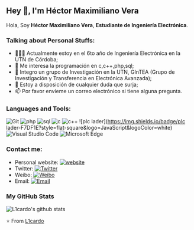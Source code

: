 ## Hey 👋, I'm Héctor Maximiliano Vera

Hola, Soy **Héctor Maximiliano Vera**, **Estudiante de Ingeniería Electrónica**.

### Talking about Personal Stuffs:

- 👨🏽‍💻 Actualmente estoy en el 6to año de Ingeniería Electrónica en la UTN de Córdoba; 
- 🤔 Me interesa la programación en c,c++,php,sql;
- 💼 Integro un grupo de Investigación en la UTN, GInTEA (Grupo de Investigación y Transferencia en Electrónica Avanzada);
- 💬 Estoy a disposición de cualquier duda que surja; 
- 📫 Por favor envíeme un correo electrónico si tiene alguna pregunta.

### Languages and Tools:

![Git](https://img.shields.io/badge/Git-F05032?style=flat-square&logo=Git&logoColor=white)
![php](https://img.shields.io/badge/pho-FA7343?style=flat-square&logo=Swift&logoColor=white)
![sql](https://img.shields.io/badge/sql-1575F9?style=flat-square&logo=Xcode&logoColor=white)
![c](https://img.shields.io/badge/c-999999?style=flat-square&logo=Apple&logoColor=white)
![c++](https://img.shields.io/badge/c++-3776AB?style=flat-square&logo=Python&logoColor=white)
![plc lader](https://img.shields.io/badge/plc lader-F7DF1E?style=flat-square&logo=JavaScript&logoColor=white)
![Visual Studio Code](https://img.shields.io/badge/Visual_Studio_Code-007ACC?style=flat-square&logo=Visual-Studio-Code&logoColor=white)
![Microsoft Edge](https://img.shields.io/badge/Microsoft_Edge-0078D7?style=flat-square&logo=Microsoft-Edge&logoColor=white)

### Contact me:

- Personal website: [![website](https://img.shields.io/badge/https://licardo.cn-3693F3?style=flat-square&logo=icloud&logoColor=white)](https://licardo.cn)
- Twitter: [![Twitter](https://img.shields.io/badge/@AlbertAbdilim-1DA1F2?style=flat-square&logo=twitter&logoColor=white)](https://twitter.com/AlbertAbdilim) 
- Weibo: [![Weibo](https://img.shields.io/badge/@Albert__Abdilim-E6162D?style=flat-square&logo=sina-weibo&logoColor=white)](https://weibo.com/1935602951)
- Email: [![Email](https://img.shields.io/badge/albert.abdilim@foxmail.com-D14836?style=flat-square&logo=gmail&logoColor=white)](mailto:albert.abdilim@foxmail.com)

### My GitHub Stats

![L1cardo's github stats](https://github-readme-stats.vercel.app/api?username=L1cardo&show_icons=true)

⭐️ From [L1cardo](https://github.com/L1cardo)
